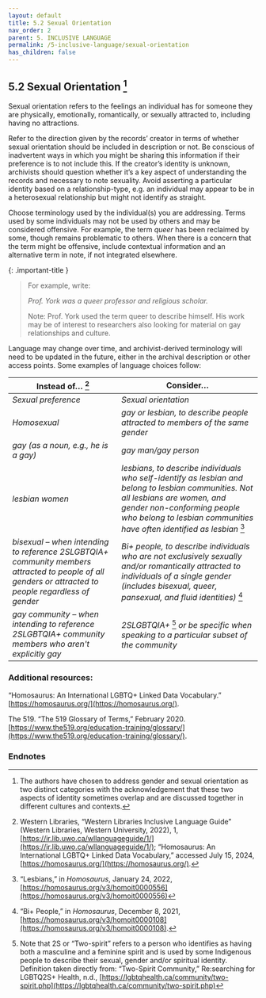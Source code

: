 ```yaml
---
layout: default
title: 5.2 Sexual Orientation
nav_order: 2
parent: 5. INCLUSIVE LANGUAGE
permalink: /5-inclusive-language/sexual-orientation
has_children: false
---
```


## 5.2 Sexual Orientation [^21]

Sexual orientation refers to the feelings an individual has for someone they are physically, emotionally, romantically, or sexually attracted to, including having no attractions.

Refer to the direction given by the records’ creator in terms of whether sexual orientation should be included in description or not. Be conscious of inadvertent ways in which you might be sharing this information if their preference is to not include this. If the creator’s identity is unknown, archivists should question whether it’s a key aspect of understanding the records and necessary to note sexuality. Avoid asserting a particular identity based on a relationship-type, e.g. an individual may appear to be in a heterosexual relationship but might not identify as straight.

Choose terminology used by the individual(s) you are addressing. Terms used by some individuals may not be used by others and may be considered offensive. For example, the term *queer* has been reclaimed by some, though remains problematic to others. When there is a concern that the term might be offensive, include contextual information and an alternative term in note, if not integrated elsewhere.

{: .important-title }
> For example, write:
>
> *Prof. York was a queer professor and religious scholar.*
> 
> Note: Prof. York used the term queer to describe himself. His work may be of interest to researchers also looking for material on gay relationships and culture.

Language may change over time, and archivist-derived terminology will need to be updated in the future, either in the archival description or other access points. Some examples of language choices follow:

| **Instead of…** [^22]                                                                                                                                | **Consider…**                                                                                                                                                                                                                             |
| ---------------------------------------------------------------------------------------------------------------------------------------------------- | ----------------------------------------------------------------------------------------------------------------------------------------------------------------------------------------------------------------------------------------- |
| *Sexual preference*                                                                                                                                  | *Sexual orientation*                                                                                                                                                                                                                      |
| *Homosexual*                                                                                                                                         | *gay or lesbian, to describe people attracted to members of the same gender*                                                                                                                                                              |
| *gay (as a noun, e.g., he is a gay)*                                                                                                                 | *gay man/gay person*                                                                                                                                                                                                                      |
| *lesbian women*                                                                                                                                      | *lesbians, to describe individuals who self-identify as lesbian and belong to lesbian communities. Not all lesbians are women, and gender non-conforming people who belong to lesbian communities have often identified as lesbian* [^23] |
| *bisexual – when intending to reference 2SLGBTQIA+ community members attracted to people of all genders or attracted to people regardless of gender* | *Bi+ people, to describe individuals who are not exclusively sexually and/or romantically attracted to individuals of a single gender (includes bisexual, queer, pansexual, and fluid identities)* [^24]                                  |
| *gay community – when intending to reference 2SLGBTQIA+ community members who aren't explicitly gay*                                                 | *2SLGBTQIA+* [^25] *or be specific when speaking to a particular subset of the community*                                                                                                                                                  |

### Additional resources:

“Homosaurus: An International LGBTQ+ Linked Data Vocabulary.” [https://homosaurus.org/](https://homosaurus.org/).

The 519. “The 519 Glossary of Terms,” February 2020. [https://www.the519.org/education-training/glossary/](https://www.the519.org/education-training/glossary/).

### Endnotes

[^21]: The authors have chosen to address gender and sexual orientation as two distinct categories with the acknowledgement that these two aspects of identity sometimes overlap and are discussed together in different cultures and contexts.

[^22]: Western Libraries, “Western Libraries Inclusive Language Guide” (Western Libraries, Western University, 2022), 1, [https://ir.lib.uwo.ca/wllanguageguide/1/](https://ir.lib.uwo.ca/wllanguageguide/1/); “Homosaurus: An International LGBTQ+ Linked Data Vocabulary,” accessed July 15, 2024, [https://homosaurus.org/](https://homosaurus.org/).

[^23]: “Lesbians,” in *Homosaurus*, January 24, 2022, [https://homosaurus.org/v3/homoit0000556](https://homosaurus.org/v3/homoit0000556)

[^24]: “Bi+ People,” in *Homosaurus*, December 8, 2021, [https://homosaurus.org/v3/homoit0000108](https://homosaurus.org/v3/homoit0000108).

[^25]: Note that 2S or “Two-spirit” refers to a person who identifies as having both a masculine and a feminine spirit and is used by some Indigenous people to describe their sexual, gender and/or spiritual identity. Definition taken directly from: “Two-Spirit Community,” Re:searching for LGBTQ2S+ Health, n.d., [https://lgbtqhealth.ca/community/two-spirit.php](https://lgbtqhealth.ca/community/two-spirit.php)